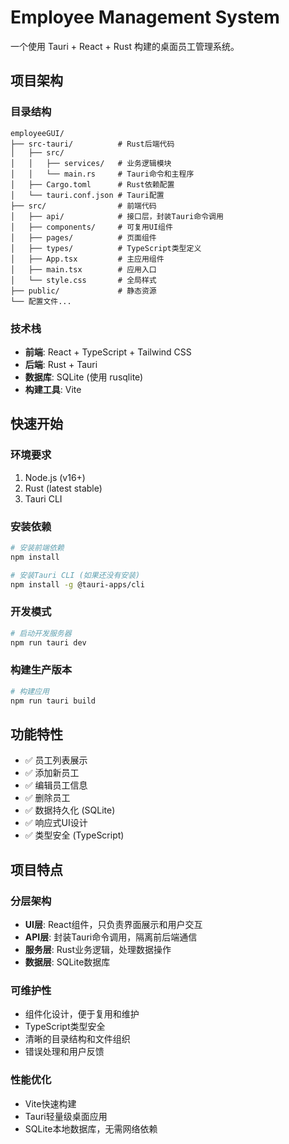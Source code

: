 # Employee Management System

一个使用 Tauri + React + Rust 构建的桌面员工管理系统。

## 项目架构

### 目录结构

```
employeeGUI/
├── src-tauri/          # Rust后端代码
│   ├── src/
│   │   ├── services/   # 业务逻辑模块
│   │   └── main.rs     # Tauri命令和主程序
│   ├── Cargo.toml      # Rust依赖配置
│   └── tauri.conf.json # Tauri配置
├── src/                # 前端代码
│   ├── api/            # 接口层，封装Tauri命令调用
│   ├── components/     # 可复用UI组件
│   ├── pages/          # 页面组件
│   ├── types/          # TypeScript类型定义
│   ├── App.tsx         # 主应用组件
│   ├── main.tsx        # 应用入口
│   └── style.css       # 全局样式
├── public/             # 静态资源
└── 配置文件...
```

### 技术栈

- **前端**: React + TypeScript + Tailwind CSS
- **后端**: Rust + Tauri
- **数据库**: SQLite (使用 rusqlite)
- **构建工具**: Vite

## 快速开始

### 环境要求

1. Node.js (v16+)
2. Rust (latest stable)
3. Tauri CLI

### 安装依赖

```bash
# 安装前端依赖
npm install

# 安装Tauri CLI (如果还没有安装)
npm install -g @tauri-apps/cli
```

### 开发模式

```bash
# 启动开发服务器
npm run tauri dev
```

### 构建生产版本

```bash
# 构建应用
npm run tauri build
```

## 功能特性

- ✅ 员工列表展示
- ✅ 添加新员工
- ✅ 编辑员工信息
- ✅ 删除员工
- ✅ 数据持久化 (SQLite)
- ✅ 响应式UI设计
- ✅ 类型安全 (TypeScript)

## 项目特点

### 分层架构
- **UI层**: React组件，只负责界面展示和用户交互
- **API层**: 封装Tauri命令调用，隔离前后端通信
- **服务层**: Rust业务逻辑，处理数据操作
- **数据层**: SQLite数据库

### 可维护性
- 组件化设计，便于复用和维护
- TypeScript类型安全
- 清晰的目录结构和文件组织
- 错误处理和用户反馈

### 性能优化
- Vite快速构建
- Tauri轻量级桌面应用
- SQLite本地数据库，无需网络依赖
